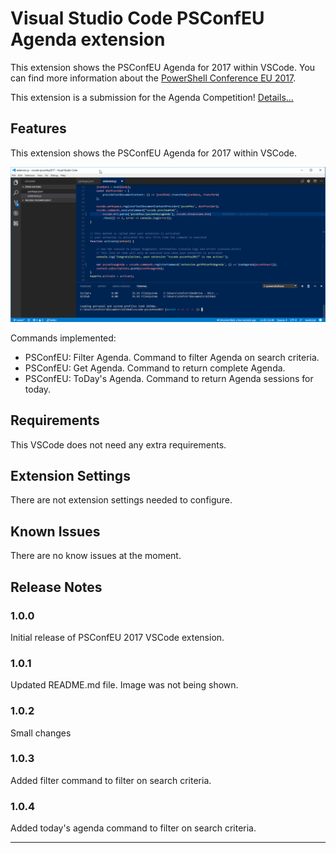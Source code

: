 # Visual Studio Code PSConfEU Agenda extension

This extension shows the PSConfEU Agenda for 2017 within VSCode.
You can find more information about the [PowerShell Conference EU 2017](http://www.psconf.eu/).

This extension is a submission for the Agenda Competition! 
[Details...](http://www.powertheshell.com/agendacompetition)

## Features

This extension shows the PSConfEU Agenda for 2017 within VSCode. 

![Image](./psconfeuvscodeextension.gif)

Commands implemented:
- PSConfEU: Filter Agenda. Command to filter Agenda on search criteria.
- PSConfEU: Get Agenda. Command to return complete Agenda.
- PSConfEU: ToDay's Agenda. Command to return Agenda sessions for today.

## Requirements

This VSCode does not need any extra requirements.

## Extension Settings

There are not extension settings needed to configure.

## Known Issues

There are no know issues at the moment. 

## Release Notes

### 1.0.0

Initial release of PSConfEU 2017 VSCode extension.

### 1.0.1

Updated README.md file. Image was not being shown.

### 1.0.2

Small changes
### 1.0.3

Added filter command to filter on search criteria.

### 1.0.4

Added today's agenda command to filter on search criteria.

-----------------------------------------------------------------------------------------------------------
